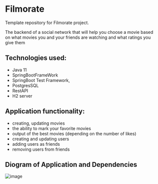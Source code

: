 # Filmorate
Template repository for Filmorate project.

The backend of a social network that will help you choose a movie based on what movies you and your friends
are watching and what ratings you give them

Technologies used:
-

- Java 11
- SpringBootFrameWork
- SpringBoot Test Framework, 
- PostgresSQL
- RestAPI
- H2 server

Application functionality:
- 
- creating, updating movies
- the ability to mark your favorite movies
- output of the best movies (depending on the number of likes)
- creating and updating users
- adding users as friends
- removing users from friends

Diogram of Application and  Dependencies
-
![image](https://github.com/AltairPhinArev/java-filmorate/assets/113471380/a1ee1f7a-4467-4778-ae5f-45acc5498cb7)
